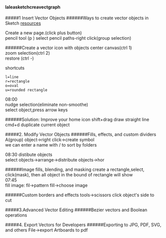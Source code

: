 #### laleasketchcreavectgraph
#####1 Insert Vector Objects
######Ways to create vector objects in Sketch
[resources](www.sketchappsources.com/free-source/)

Create a new page.(click plus button)  
pencil tool (p )
select pencil paths-right click(group selection)

######Create a vector icon with objects
center canvas(ctrl 1)  
zoom selection(ctrl 2)  
restore (ctrl -)  

shortcuts
```
l=line
r=rectangle
o=oval
u=rounded rectangle
```
08:00  
nudge selection(eliminate non-smoothe)  
select object,press arrow keys

######Solution: Improve your home icon
shift+drag  draw straight line  
cmd+d duplicate current object

#####2. Modify Vector Objects
######Fills, effects, and custom dividers
A(group) object->right click->create symbol  
we can enter a name with /  to sort by folders  

08:30
distibute objects  
select objects->arrange->distribute objects->hor

######Image fills, blending, and masking
create a rectangle,select, click(mask), then all object in the bound of rectangle will show  
07:45  
fill image: fil->pattern fill->choose image

######Custom borders and effects
tools->scissors click object's side to cut

#####3.Advanced Vector Editing
######Bezier vectors and Boolean operations

#####4. Export Vectors for Developers
######Exporting to JPG, PDF, SVG, and others
File->export Artboards to pdf
